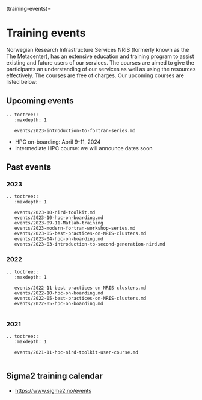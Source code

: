 (training-events)=

# Training events

Norwegian Research Infrastructure Services NRIS (formerly known as the
The Metacenter), has an extensive education and training program to assist existing
and future users of our services. The courses are aimed to give the participants
an understanding of our services as well as using the resources effectively.
The courses are free of charges. Our upcoming courses are listed below:


## Upcoming events

```{eval-rst}
.. toctree::
   :maxdepth: 1

   events/2023-introduction-to-fortran-series.md
```
- HPC on-boarding: April 9-11, 2024
- Intermediate HPC course: we will announce dates soon


## Past events

### 2023

```{eval-rst}
.. toctree::
   :maxdepth: 1

   events/2023-10-nird-toolkit.md
   events/2023-10-hpc-on-boarding.md  
   events/2023-09-11-Matlab-training 
   events/2023-modern-fortran-workshop-series.md
   events/2023-05-best-practices-on-NRIS-clusters.md
   events/2023-04-hpc-on-boarding.md   
   events/2023-03-introduction-to-second-generation-nird.md

```

### 2022

```{eval-rst}
.. toctree::
   :maxdepth: 1

   events/2022-11-best-practices-on-NRIS-clusters.md
   events/2022-10-hpc-on-boarding.md
   events/2022-05-best-practices-on-NRIS-clusters.md
   events/2022-05-hpc-on-boarding.md
   
```
### 2021

```{eval-rst}
.. toctree::
   :maxdepth: 1

   events/2021-11-hpc-nird-toolkit-user-course.md
   
```
## Sigma2 training calendar

- <https://www.sigma2.no/events>
